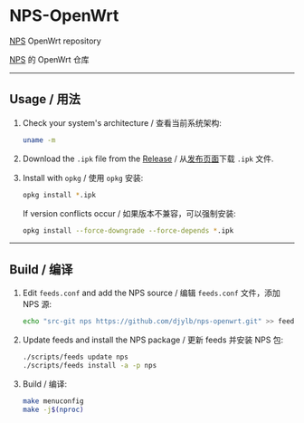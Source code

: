 # NPS-OpenWrt

[NPS](https://github.com/djylb/nps) OpenWrt repository

[NPS](https://github.com/djylb/nps) 的 OpenWrt 仓库

---

## Usage / 用法

1. Check your system's architecture / 查看当前系统架构:
   ```bash
   uname -m
   ```

2. Download the `.ipk` file from the [Release](https://github.com/djylb/nps-openwrt/releases) / 从[发布页面](https://github.com/djylb/nps-openwrt/releases)下载 `.ipk` 文件.

3. Install with `opkg` / 使用 `opkg` 安装:
   ```bash
   opkg install *.ipk
   ```
    
   If version conflicts occur / 如果版本不兼容，可以强制安装:
   ```bash
   opkg install --force-downgrade --force-depends *.ipk
   ```

---

## Build / 编译

1. Edit `feeds.conf` and add the NPS source / 编辑 `feeds.conf` 文件，添加 NPS 源:
   ```bash
   echo "src-git nps https://github.com/djylb/nps-openwrt.git" >> feeds.conf
   ```

2. Update feeds and install the NPS package / 更新 feeds 并安装 NPS 包:
   ```bash
   ./scripts/feeds update nps
   ./scripts/feeds install -a -p nps
   ```

3. Build / 编译:
   ```bash
   make menuconfig
   make -j$(nproc)
   ```
